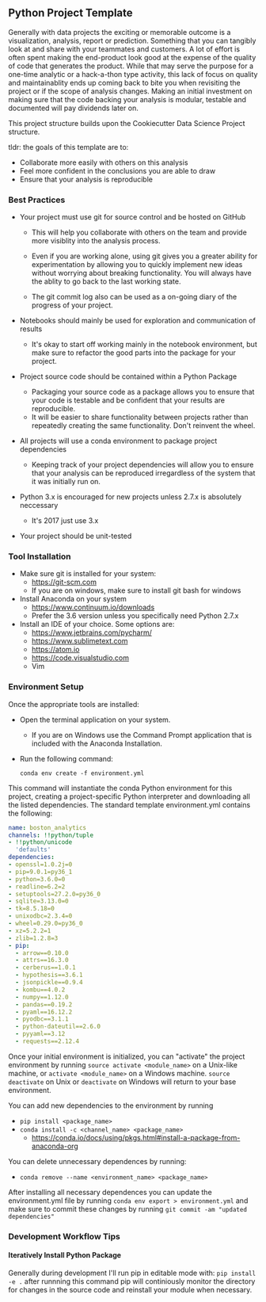 ## Python Project Template

Generally with data projects the exciting or memorable outcome is a visualization, analysis, report or prediction. Something that you can tangibly look at and share with your teammates and customers. A lot of effort is often spent making the end-product look good at the expense of the quality of code that generates the product. While that may serve the purpose for a one-time analytic or a hack-a-thon type activity, this lack of focus on quality and maintainablity ends up coming back to bite you when revisiting the project or if the scope of analysis changes. Making an initial investment on making sure that the code backing your analysis is modular, testable and documented will pay dividends later on. 

This project structure builds upon the Cookiecutter Data Science Project structure. 

[Cookiecutter Data Science Project]: https://drivendata.github.io/cookiecutter-data-science/

tldr: the goals of this template are to: 

* Collaborate more easily with others on this analysis 
* Feel more confident in the conclusions you are able to draw 
* Ensure that your analysis is reproducible 

### Best Practices 

* Your project must use git for source control and be hosted on GitHub 
  * This will help you collaborate with others on the team and provide more visiblity into the analysis process.

  * Even if you are working alone, using git gives you a greater ability for experimentation by allowing you to quickly implement new ideas without worrying about breaking functionality. You will always have the ablity to go back to the last working state. 

  * The git commit log also can be used as a on-going diary of the progress of your project. 

* Notebooks should mainly be used for exploration and communication of results 
  * It's okay to start off working mainly in the notebook environment, but make sure to refactor the good parts into the package for your project.

* Project source code should be contained within a Python Package

  * Packaging your source code as a package allows you to ensure that your code is testable and be confident that your results are reproducible.
  * It will be easier to share functionality between projects rather than repeatedly creating the same functionality. Don't reinvent the wheel.   

* All projects will use a conda environment to package project dependencies

  * Keeping track of your project dependencies will allow you to ensure that your analysis can be reproduced irregardless of the system that it was initially run on. 

* Python 3.x is encouraged for new projects unless 2.7.x is absolutely neccessary

  * It's 2017 just use 3.x

* Your project should be unit-tested



### Tool Installation 

* Make sure git is installed for your system: 
  * https://git-scm.com
  * If you are on windows, make sure to install git bash for windows
* Install Anaconda on your system
  * https://www.continuum.io/downloads
  * Prefer the 3.6 version unless you specifically need Python 2.7.x 
* Install an IDE of your choice. Some options are:
  * https://www.jetbrains.com/pycharm/
  * https://www.sublimetext.com
  * https://atom.io
  * https://code.visualstudio.com
  * Vim 



### Environment Setup 

Once the appropriate tools are installed:

*  Open the terminal application on your system. 
   *  If you are on Windows use the Command Prompt application that is included with the Anaconda Installation. 
*  Run the following command:

    `conda env create -f environment.yml`

This command will instantiate the conda Python environment for this project, creating a  project-specific Python interpreter and downloading all the listed dependencies.  The standard template environment.yml contains the following: 

```yaml
name: boston_analytics
channels: !!python/tuple
- !!python/unicode
  'defaults'
dependencies:
- openssl=1.0.2j=0
- pip=9.0.1=py36_1
- python=3.6.0=0
- readline=6.2=2
- setuptools=27.2.0=py36_0
- sqlite=3.13.0=0
- tk=8.5.18=0
- unixodbc=2.3.4=0
- wheel=0.29.0=py36_0
- xz=5.2.2=1
- zlib=1.2.8=3
- pip:
  - arrow==0.10.0
  - attrs==16.3.0
  - cerberus==1.0.1
  - hypothesis==3.6.1
  - jsonpickle==0.9.4
  - kombu==4.0.2
  - numpy==1.12.0
  - pandas==0.19.2
  - pyaml==16.12.2
  - pyodbc==3.1.1
  - python-dateutil==2.6.0
  - pyyaml==3.12
  - requests==2.12.4
```

Once your initial environment is initialized, you can "activate" the project environment by running `source activate <module_name>` on a Unix-like machine, or `activate <module_name>` on a Windows machine. `source deactivate` on Unix or `deactivate` on Windows will return to your base environment.

You can add new dependencies to the environment by running 

* `pip install <package_name>`
* `conda install -c <channel_name> <package_name>`
    * https://conda.io/docs/using/pkgs.html#install-a-package-from-anaconda-org

You can delete unnecessary dependences by running:

* `conda remove --name <environment_name> <package_name>`

After installing all necessary dependences you can update the environment.yml file by running `conda env export > environment.yml` and make sure to commit these changes by running `git commit -am "updated dependencies"`



### Development Workflow Tips 
####  Iteratively Install Python Package
Generally during development I'll run pip in editable mode with: 
`pip install -e .`
after runnning this command pip will continiously monitor the directory for changes in the source code and reinstall your module when necessary. 







